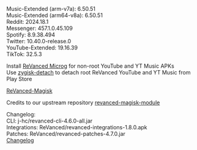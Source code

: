 Music-Extended (arm-v7a): 6.50.51  
Music-Extended (arm64-v8a): 6.50.51  
Reddit: 2024.18.1  
Messenger: 457.1.0.45.109  
Spotify: 8.9.38.494  
Twitter: 10.40.0-release.0  
YouTube-Extended: 19.16.39  
TikTok: 32.5.3  

Install [ReVanced Microg](https://github.com/ReVanced/GmsCore/releases) for non-root YouTube and YT Music APKs  
Use [zygisk-detach](https://github.com/j-hc/zygisk-detach) to detach root ReVanced YouTube and YT Music from Play Store  

[ReVanced-Magisk](https://github.com/kingsmanvn1x32/ReVanced-Magisk)  

Credits to our upstream repository [revanced-magisk-module](https://github.com/j-hc/revanced-magisk-module)  

Changelog:  
CLI: j-hc/revanced-cli-4.6.0-all.jar  
Integrations: ReVanced/revanced-integrations-1.8.0.apk  
Patches: ReVanced/revanced-patches-4.7.0.jar  
[Changelog](https://github.com/ReVanced/revanced-patches/releases/tag/v4.7.0)  
